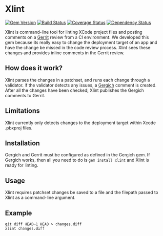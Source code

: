 # Xlint

[![Gem Version](https://badge.fury.io/rb/xlint.svg)](https://badge.fury.io/rb/xlint)
[![Build Status](https://travis-ci.org/mobile-qa/xlint.svg?branch=master)](https://travis-ci.org/mobile-qa/xlint)
[![Coverage Status](https://coveralls.io/repos/github/mobile-qa/xlint/badge.svg?branch=master)](https://coveralls.io/github/mobile-qa/xlint?branch=master)
[![Dependency Status](https://gemnasium.com/badges/github.com/mobile-qa/xlint.svg)](https://gemnasium.com/github.com/mobile-qa/xlint)

Xlint is command-line tool for linting XCode project files and posting
comments on a [Gerrit](https://www.gerritcodereview.com/) review from a
CI environment. We developed this gem because its really easy to change
the deployment target of an app and have the change be missed in the
code review process. Xlint sees these changes and provides inline comments
in the Gerrit review.

## How does it work?

Xlint parses the changes in a patchset, and runs each change through
a validator. If the validator detects any issues, a [Gergich](https://rubygems.org/gems/gergich)
comment is created. After all the changes have been checked, Xlint
publishes the Gergich comments to Gerrit.

## Limitations

Xlint currently only detects changes to the deployment target within
Xcode .pbxproj files.

## Installation

Gergich and Gerrit must be configured as defined in the Gergich gem. If
Gergich works, then all you need to do is `gem install xlint` and Xlint
is ready for linting.

## Usage

Xlint requires patchset changes be saved to a file and the filepath
passed to Xlint as a command-line argument.

## Example

```
git diff HEAD~1 HEAD > changes.diff
xlint changes.diff
```
